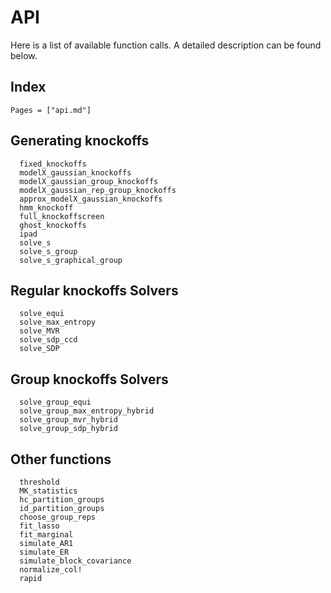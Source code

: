 
# API

Here is a list of available function calls. A detailed description can be found below. 

## Index

```@index
Pages = ["api.md"]
```

## Generating knockoffs

```@docs
  fixed_knockoffs
  modelX_gaussian_knockoffs
  modelX_gaussian_group_knockoffs
  modelX_gaussian_rep_group_knockoffs
  approx_modelX_gaussian_knockoffs
  hmm_knockoff
  full_knockoffscreen
  ghost_knockoffs
  ipad
  solve_s
  solve_s_group
  solve_s_graphical_group
```

## Regular knockoffs Solvers

```@docs
  solve_equi
  solve_max_entropy
  solve_MVR
  solve_sdp_ccd
  solve_SDP
```

## Group knockoffs Solvers

```@docs
  solve_group_equi
  solve_group_max_entropy_hybrid
  solve_group_mvr_hybrid
  solve_group_sdp_hybrid
```

## Other functions

```@docs
  threshold
  MK_statistics
  hc_partition_groups
  id_partition_groups
  choose_group_reps
  fit_lasso
  fit_marginal
  simulate_AR1
  simulate_ER
  simulate_block_covariance
  normalize_col!
  rapid
```
